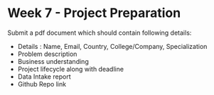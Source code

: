 # Week 7 - Project Preparation

Submit a pdf document which should contain following details:

- Details : Name, Email, Country, College/Company, Specialization
- Problem description
- Business understanding
- Project lifecycle along with deadline
- Data Intake report
- Github Repo link
